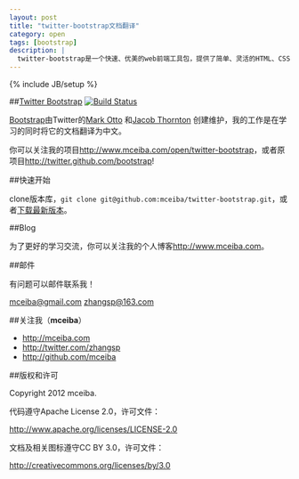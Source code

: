 ```yaml
---
layout: post
title: "twitter-bootstrap文档翻译"
category: open
tags: [bootstrap]
description: |
  twitter-bootstrap是一个快速、优美的web前端工具包，提供了简单、灵活的HTML、CSS和Javascript组建。是很好的web前端学习资料，当然你也可以将它直接用于项目开发。
---
```

{% include JB/setup %}

##[Twitter Bootstrap](http://twitter.github.com/bootstrap) [![Build Status](https://secure.travis-ci.org/twitter/bootstrap.png)](http://travis-ci.org/twitter/bootstrap)

[Bootstrap](https://github.com/twitter/bootstrap)由Twitter的[Mark Otto](http://twitter.com/mdo) 和[Jacob Thornton](http://twitter.com/fat) 创建维护，我的工作是在学习的同时将它的文档翻译为中文。

你可以关注我的项目<http://www.mceiba.com/open/twitter-bootstrap>，或者原项目<http://twitter.github.com/bootstrap>!

##快速开始

clone版本库，`git clone git@github.com:mceiba/twitter-bootstrap.git`，或者[下载最新版本](https://github.com/mceiba/twitter-bootstrap/zipball/master)。

##Blog

为了更好的学习交流，你可以关注我的个人博客<http://www.mceiba.com>。

##邮件

有问题可以邮件联系我！

mceiba@gmail.com
zhangsp@163.com

##关注我（**mceiba**）

+ <http://mceiba.com>
+ <http://twitter.com/zhangsp>
+ <http://github.com/mceiba>

##版权和许可

Copyright 2012 mceiba.

代码遵守Apache License 2.0，许可文件：

<http://www.apache.org/licenses/LICENSE-2.0>

文档及相关图标遵守CC BY 3.0，许可文件：

<http://creativecommons.org/licenses/by/3.0>